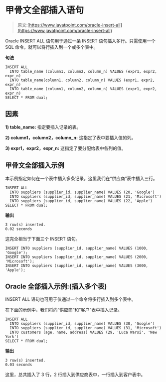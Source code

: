 # 甲骨文全部插入语句

> 原文:[https://www.javatpoint.com/oracle-insert-all](https://www.javatpoint.com/oracle-insert-all)

Oracle INSERT ALL 语句用于通过一条 INSERT 语句插入多行。只需使用一个 SQL 命令，就可以将行插入到一个或多个表中。

 **句法** 

```
INSERT ALL
  INTO table_name (column1, column2, column_n) VALUES (expr1, expr2, expr_n)
  INTO table_name(column1, column2, column_n) VALUES (expr1, expr2, expr_n)
  INTO table_name (column1, column2, column_n) VALUES (expr1, expr2, expr_n)
SELECT * FROM dual;

```

## 因素

**1) table_name:** 指定要插入记录的表。

**2) column1，column2，column_n:** 这指定了表中要插入值的列。

**3) expr1，expr2，expr_n:** 这指定了要分配给表中各列的值。

## 甲骨文全部插入示例

本示例指定如何在一个表中插入多条记录。这里我们在“供应商”表中插入三行。

```
INSERT ALL
  INTO suppliers (supplier_id, supplier_name) VALUES (20, 'Google')
  INTO suppliers (supplier_id, supplier_name) VALUES (21, 'Microsoft')
  INTO suppliers (supplier_id, supplier_name) VALUES (22, 'Apple')
SELECT * FROM dual;

```

**输出**

```
3 row(s) inserted.
0.02 seconds

```

这完全相当于下面三个 INSERT 语句。

```
INSERT INTO suppliers (supplier_id, supplier_name) VALUES (1000, 'Google');
INSERT INTO suppliers (supplier_id, supplier_name) VALUES (2000, 'Microsoft');
INSERT INTO suppliers (supplier_id, supplier_name) VALUES (3000, 'Apple');

```

## Oracle 全部插入示例:(插入多个表)

INSERT ALL 语句也可用于仅通过一个命令将多行插入到多个表中。

在下面的示例中，我们将向“供应商”和“客户”表中插入记录。

```
INSERT ALL
  INTO suppliers (supplier_id, supplier_name) VALUES (30, 'Google')
  INTO suppliers (supplier_id, supplier_name) VALUES (31, 'Microsoft')
  INTO customers (age, name, address) VALUES (29, 'Luca Warsi', 'New York')
SELECT * FROM dual;

```

**输出**

```
3 row(s) inserted.
0.03 seconds

```

这里，总共插入了 3 行，2 行插入到供应商表中，一行插入到客户表中。